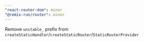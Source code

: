 ```yaml
---
"react-router-dom": minor
"@remix-run/router": minor
---
```


Remove `unstable_` prefix from `createStaticHandler`/`createStaticRouter`/`StaticRouterProvider`
